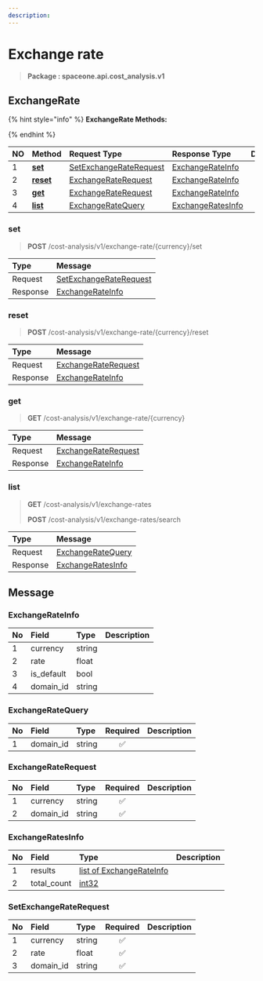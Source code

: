 ```yaml
---
description:  
---
```

# Exchange rate

>  **Package : spaceone.api.cost_analysis.v1**

## ExchangeRate

{% hint style="info" %}
**ExchangeRate Methods:**

{%  endhint %}


| NO |  Method | Request Type | Response Type | Description |
| :--- | :--- | :--- | :--- | :--- |
| 1 | [**set**](exchange-rate.md#set)|   [SetExchangeRateRequest](exchange-rate.md#setexchangeraterequest) |   [ExchangeRateInfo](exchange-rate.md#exchangerateinfo) |  |
| 2 | [**reset**](exchange-rate.md#reset)|   [ExchangeRateRequest](exchange-rate.md#exchangeraterequest) |   [ExchangeRateInfo](exchange-rate.md#exchangerateinfo) |  |
| 3 | [**get**](exchange-rate.md#get)|   [ExchangeRateRequest](exchange-rate.md#exchangeraterequest) |   [ExchangeRateInfo](exchange-rate.md#exchangerateinfo) |  |
| 4 | [**list**](exchange-rate.md#list)|   [ExchangeRateQuery](exchange-rate.md#exchangeratequery) |   [ExchangeRatesInfo](exchange-rate.md#exchangeratesinfo) |  | 
 

 
### set
> **POST** /cost-analysis/v1/exchange-rate/{currency}/set
>


| Type | Message |
| :--- | :--- |
| Request | [SetExchangeRateRequest](exchange-rate.md#setexchangeraterequest) |
| Response |  [ExchangeRateInfo](exchange-rate.md#exchangerateinfo)  |
 
 

 
### reset
> **POST** /cost-analysis/v1/exchange-rate/{currency}/reset
>


| Type | Message |
| :--- | :--- |
| Request | [ExchangeRateRequest](exchange-rate.md#exchangeraterequest) |
| Response |  [ExchangeRateInfo](exchange-rate.md#exchangerateinfo)  |
 
 

 
### get
> **GET** /cost-analysis/v1/exchange-rate/{currency}
>


| Type | Message |
| :--- | :--- |
| Request | [ExchangeRateRequest](exchange-rate.md#exchangeraterequest) |
| Response |  [ExchangeRateInfo](exchange-rate.md#exchangerateinfo)  |
 
 

 
### list
> **GET** /cost-analysis/v1/exchange-rates
>
> **POST** /cost-analysis/v1/exchange-rates/search



| Type | Message |
| :--- | :--- |
| Request | [ExchangeRateQuery](exchange-rate.md#exchangeratequery) |
| Response |  [ExchangeRatesInfo](exchange-rate.md#exchangeratesinfo)  |


## 

## Message

### ExchangeRateInfo
| No | Field | Type |  Description |
| :--- | :--- | :--- | :--- |
| 1 | currency |string | |
| 2 | rate |float | |
| 3 | is_default |bool | |
| 4 | domain_id |string | |

### ExchangeRateQuery
| No | Field | Type | Required | Description |
| :--- | :--- | :--- | :---: | :--- |
| 1 | domain_id |string|✅| |

### ExchangeRateRequest
| No | Field | Type | Required | Description |
| :--- | :--- | :--- | :---: | :--- |
| 1 | currency |string|✅| |
| 2 | domain_id |string|✅| |

### ExchangeRatesInfo
| No | Field | Type |  Description |
| :--- | :--- | :--- | :--- |
| 1 | results |[list of ExchangeRateInfo](exchange-rate.md#exchangerateinfo) | |
| 2 | total_count |[int32](https://github.com/protocolbuffers/protobuf/blob/master/src/google/protobuf/type.proto) | |

### SetExchangeRateRequest
| No | Field | Type | Required | Description |
| :--- | :--- | :--- | :---: | :--- |
| 1 | currency |string|✅| |
| 2 | rate |float|✅| |
| 3 | domain_id |string|✅| |
